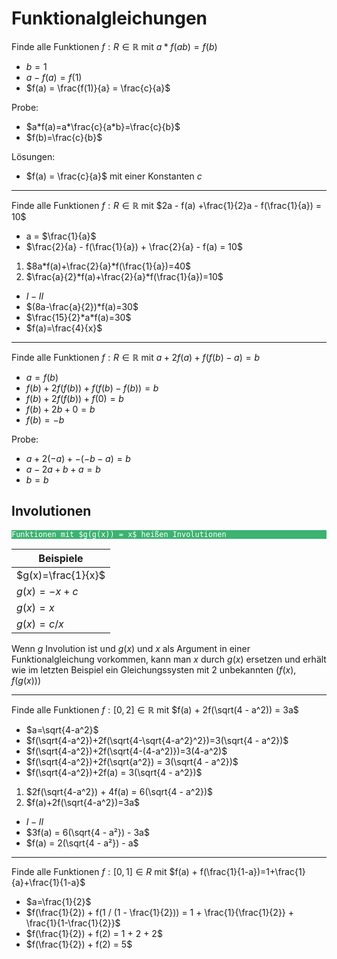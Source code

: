 # Funktionalgleichungen

Finde alle Funktionen $f: R\in\mathbb{R}$ mit $a*f(ab)= f(b)$
- $b=1$
- $a - f(a) = f(1)$
- $f(a) = \frac{f(1)}{a} = \frac{c}{a}$

Probe: 
- $a*f(a)=a*\frac{c}{a*b}=\frac{c}{b}$
- $f(b)=\frac{c}{b}$

Lösungen:
- $f(a) = \frac{c}{a}$ mit einer Konstanten $c$
- - -
Finde alle Funktionen $f: R \in\mathbb{R}$ mit $2a - f(a) +\frac{1}{2}a - f(\frac{1}{a}) = 10$
- a = $\frac{1}{a}$
- $\frac{2}{a} - f(\frac{1}{a}) + \frac{2}{a} - f(a) = 10$

1) $8a*f(a)+\frac{2}{a}*f(\frac{1}{a})=40$
2) $\frac{a}{2}*f(a)+\frac{2}{a}*f(\frac{1}{a})=10$

- $I - II$
- $(8a-\frac{a}{2})*f(a)=30$
- $\frac{15}{2}*a*f(a)=30$
- $f(a)=\frac{4}{x}$
- - -
Finde alle Funktionen $f: R \in\mathbb{R}$ mit $a+2f(a)+f(f(b)-a)=b$
- $a=f(b)$
- $f(b)+2f(f(b))+f(f(b)-f(b))=b$
- $f(b)+2f(f(b))+f(0)=b$
- $f(b)+2b+0=b$
- $f(b)=-b$

Probe:
- $a+2(-a)+-(-b-a)=b$
- $a-2a+b+a=b$
- $b=b$

## Involutionen

<pre class="vault" style="background-color:#3CB371;"><code class="vault" style="color:white;">Funktionen mit $g(g(x)) = x$ heißen Involutionen</code></pre>

|Beispiele|
|-|
|$g(x)=\frac{1}{x}$|
|$g(x)=-x+c$|
|$g(x)=x$|
|$g(x)=c/x$|

Wenn $g$ Involution ist und $g(x)$ und $x$ als Argument in einer Funktionalgleichung vorkommen, kann man $x$ durch $g(x)$ ersetzen und erhält wie im letzten Beispiel ein Gleichungssysten mit 2 unbekannten $( f(x), f(g(x)) )$
- - -
Finde alle Funktionen $f: [0, 2] \in \mathbb{R}$ mit $f(a) + 2f(\sqrt(4 - a^2)) = 3a$
- $a=\sqrt{4-a^2}$
- $f(\sqrt{4-a^2})+2f(\sqrt{4-\sqrt{4-a^2}^2})=3(\sqrt{4 - a^2})$
- $f(\sqrt{4-a^2})+2f(\sqrt{4-(4-a^2)})=3(4-a^2)$
- $f(\sqrt{4-a^2})+2f(\sqrt{a^2}) = 3(\sqrt{4 - a^2})$
- $f(\sqrt{4-a^2})+2f(a) = 3(\sqrt{4 - a^2})$

1) $2f(\sqrt{4-a^2}) + 4f(a) = 6(\sqrt{4 - a^2})$
2) $f(a)+2f(\sqrt{4-a^2})=3a$

- $I-II$
- $3f(a) = 6(\sqrt{4 - a²}) - 3a$
- $f(a) = 2(\sqrt{4 - a²}) - a$
- - -
Finde alle Funktionen $f: [0, 1] \in R$ mit $f(a) + f(\frac{1}{1-a})=1+\frac{1}{a}+\frac{1}{1-a}$
- $a=\frac{1}{2}$
- $f(\frac{1}{2}) + f(1 / (1 - \frac{1}{2})) = 1 + \frac{1}{\frac{1}{2}} + \frac{1}{1-\frac{1}{2}}$
- $f(\frac{1}{2}) + f(2) = 1 + 2 + 2$
- $f(\frac{1}{2}) + f(2) = 5$

